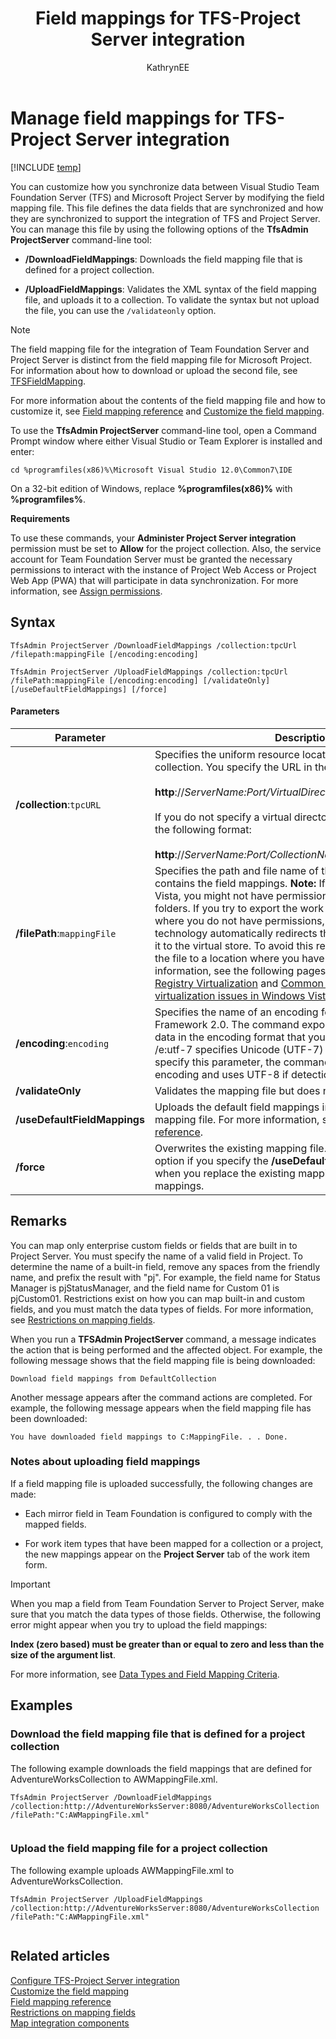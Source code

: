 ﻿---
title: Field mappings for TFS-Project Server integration
titleSuffix: TFS 
description: Modify how fields are mapped and synchronized to support Team Foundation Server-Project Server integration 
ms.technology: devops-agile
ms.assetid: 67b6ad0e-923f-4a31-baf3-64beff2d4080
ms.author: kaelli
author: KathrynEE
ms.topic: reference
ms.date: 01/12/2017
---

# Manage field mappings for TFS-Project Server integration

[!INCLUDE [temp](../../includes/tfs-ps-sync-header.md)]

<a name="BackToTop"></a> You can customize how you synchronize data between Visual Studio Team Foundation Server (TFS) and Microsoft Project Server by modifying the field mapping file. This file defines the data fields that are synchronized and how they are synchronized to support the integration of TFS and Project Server. You can manage this file by using the following options of the **TfsAdmin ProjectServer** command-line tool:  
  
-   **/DownloadFieldMappings**: Downloads the field mapping file that is defined for a project collection.  
  
-   **/UploadFieldMappings**: Validates the XML syntax of the field mapping file, and uploads it to a collection. To validate the syntax but not upload the file, you can use the `/validateonly` option.  
  
> [!NOTE]
>  The field mapping file for the integration of Team Foundation Server and Project Server is distinct from the field mapping file for Microsoft Project. For information about how to download or upload the second file, see [TFSFieldMapping](https://msdn.microsoft.com/library/ms252493.aspx).  
  
 For more information about the contents of the field mapping file and how to customize it, see [Field mapping reference](field-mapping-xml-element-reference.md) and [Customize the field mapping](customize-field-mapping-tfs-project-server.md).  
  
 To use the **TfsAdmin ProjectServer** command-line tool, open a Command Prompt window where either Visual Studio or Team Explorer is installed and enter:  
  
```  
cd %programfiles(x86)%\Microsoft Visual Studio 12.0\Common7\IDE  
```  
  
 On a 32-bit edition of Windows, replace **%programfiles(x86)%** with **%programfiles%**.  
  
 **Requirements**  
  
 To use these commands, your **Administer Project Server integration** permission must be set to **Allow** for the project collection. Also, the service account for Team Foundation Server must be granted the necessary permissions to interact with the instance of Project Web Access or Project Web App (PWA) that will participate in data synchronization. For more information, see [Assign permissions](assign-permissions-support-tfs-project-server-integration.md).  
  
 
  
## Syntax  
  
```  
TfsAdmin ProjectServer /DownloadFieldMappings /collection:tpcUrl /filepath:mappingFile [/encoding:encoding]  
```  
  
```  
TfsAdmin ProjectServer /UploadFieldMappings /collection:tpcUrl /filePath:mappingFile [/encoding:encoding] [/validateOnly] [/useDefaultFieldMappings] [/force]  
```  
  
#### Parameters  
  
|Parameter|Description|  
|---------------|-----------------|  
|**/collection**:`tpcURL`|Specifies the uniform resource locator (URL) of a project collection. You specify the URL in the following format:<br /><br /> **http**://*ServerName:Port/VirtualDirectoryName/CollectionName*<br /><br /> If you do not specify a virtual directory, you specify the URI in the following format:<br /><br /> **http**://*ServerName:Port/CollectionName*|  
|**/filePath**:`mappingFile`|Specifies the path and file name of the XML definition file that contains the field mappings. **Note:**  If you are using Windows Vista, you might not have permissions to access certain folders. If you try to export the work item type to a location where you do not have permissions, the registry virtualization technology automatically redirects the exported file and saves it to the virtual store. To avoid this redirection, you can export the file to a location where you have permissions. For more information, see the following pages on the Microsoft website: [Registry Virtualization](https://go.microsoft.com/fwlink/?LinkId=92325) and [Common file and registry virtualization issues in Windows Vista](https://go.microsoft.com/fwlink/?LinkId=92323).|  
|**/encoding**:`encoding`|Specifies the name of an encoding format for the .NET Framework 2.0. The command exports or imports the XML data in the encoding format that you specify. For example, /e:utf-7 specifies Unicode (UTF-7) encoding. If you do not specify this parameter, the command tries to detect the encoding and uses UTF-8 if detection fails.|  
|**/validateOnly**|Validates the mapping file but does not upload it.|  
|**/useDefaultFieldMappings**|Uploads the default field mappings instead of a custom mapping file. For more information, see [Field mapping reference](field-mapping-xml-element-reference.md).|  
|**/force**|Overwrites the existing mapping file. You must specify this option if you specify the **/useDefaultFieldMappings** switch when you replace the existing mappings with different mappings.|  
  
## Remarks  
 You can map only enterprise custom fields or fields that are built in to Project Server. You must specify the name of a valid field in Project. To determine the name of a built-in field, remove any spaces from the friendly name, and prefix the result with "pj". For example, the field name for Status Manager is pjStatusManager, and the field name for Custom 01 is pjCustom01. Restrictions exist on how you can map built-in and custom fields, and you must match the data types of fields. For more information, see [Restrictions on mapping fields](restrictions-mapping-ps-fields.md).  
  
 When you run a **TFSAdmin ProjectServer** command, a message indicates the action that is being performed and the affected object. For example, the following message shows that the field mapping file is being downloaded:  
  
```  
Download field mappings from DefaultCollection  
```  
  
 Another message appears after the command actions are completed. For example, the following message appears when the field mapping file has been downloaded:  
  
```  
You have downloaded field mappings to C:MappingFile. . . Done.  
```  
  
### Notes about uploading field mappings  
 If a field mapping file is uploaded successfully, the following changes are made:  
  
-   Each mirror field in Team Foundation is configured to comply with the mapped fields.  
  
-   For work item types that have been mapped for a collection or a project, the new mappings appear on the **Project Server** tab of the work item form.  
  
> [!IMPORTANT]
>  When you map a field from Team Foundation Server to Project Server, make sure that you match the data types of those fields. Otherwise, the following error might appear when you try to upload the field mappings:  
>   
>  **Index (zero based) must be greater than or equal to zero and less than the size of the argument list**.  
>   
>  For more information, see [Data Types and Field Mapping Criteria](restrictions-mapping-ps-fields.md#datatypes).  
  
## Examples  
  
### Download the field mapping file that is defined for a project collection  
 The following example downloads the field mappings that are defined for AdventureWorksCollection to AWMappingFile.xml.  
  
```  
TfsAdmin ProjectServer /DownloadFieldMappings /collection:http://AdventureWorksServer:8080/AdventureWorksCollection /filePath:"C:AWMappingFile.xml"  
  
```  
  
### Upload the field mapping file for a project collection  
 The following example uploads AWMappingFile.xml to AdventureWorksCollection.  
  
```  
TfsAdmin ProjectServer /UploadFieldMappings /collection:http://AdventureWorksServer:8080/AdventureWorksCollection /filePath:"C:AWMappingFile.xml"  
  
```  
  
## Related articles  
 [Configure TFS-Project Server integration](configure-tfs-project-server-integration.md)   
 [Customize the field mapping](customize-field-mapping-tfs-project-server.md)   
 [Field mapping reference](field-mapping-xml-element-reference.md)   
 [Restrictions on mapping fields](restrictions-mapping-ps-fields.md)   
 [Map integration components](map-integration-components.md)
